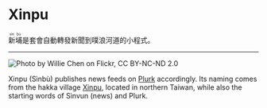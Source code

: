 Xinpu
=====

<ruby>新<rp>(</rp><rt>sìn</rt><rp>)</rp>埔<rp>(</rp><rt>bù</rt><rp>)</rp>是套會自動轉發新聞到噗浪河道的小程式。

---

![Photo by Willie Chen on Flickr, CC BY-NC-ND 2.0](https://farm1.staticflickr.com/108/302535466_f650b10a42_b.jpg)

Xinpu (Sìnbù) publishes news feeds on [Plurk](https://www.plurk.com) accordingly. Its naming comes from the hakka village [Xinpu](https://en.wikipedia.org/wiki/Xinpu,_Hsinchu), located in northern Taiwan, while also the starting words of Sìnvun (news) and Plurk.
